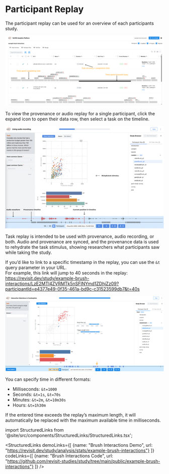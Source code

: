 # Participant Replay



The participant replay can be used for an overview of each participants study. 

![Participant Replay](./img/participant-replay.png)

To view the provenance or audio replay for a single participant, click the expand icon to open their data row, then select a task on the timeline. 

![Single Replay](./img/participant-replay-single.png)

Task replay is intended to be used with provenance, audio recording, or both. Audio and provenance are synced, and the provenance data is used to rehydrate the task stimulus, showing researchers what participants saw while taking the study. 

If you’d like to link to a specific timestamp in the replay, you can use the `&t` query parameter in your URL.  
For example, this link will jump to 40 seconds in the replay: https://revisit.dev/study/example-brush-interactions/LzE2MTl4ZVRMTk5nSFlNYmd1ZDhjZz09?participantId=e4377e49-0f35-461a-bd9c-c31523599db7&t=40s

![Participant Replay Timestamp](./img/participant-replay-timestamp.png)

You can specify time in different formats:  
- Milliseconds: `&t=1000`  
- Seconds: `&t=1s`, `&t=70s`  
- Minutes: `&t=2m`, `&t=10m30s`  
- Hours: `&t=1h30m`  

If the entered time exceeds the replay’s maximum length, it will automatically be replaced with the maximum available time in milliseconds.


import StructuredLinks from '@site/src/components/StructuredLinks/StructuredLinks.tsx';

<StructuredLinks
    demoLinks={[
        {name: "Brush Interactions Demo", url: "https://revisit.dev/study/analysis/stats/example-brush-interactions"}
    ]}
    codeLinks={[
        {name: "Brush Interactions Code", url: "https://github.com/revisit-studies/study/tree/main/public/example-brush-interactions"}
    ]}
/>
